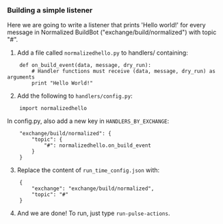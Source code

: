 ### Building a simple listener

Here we are going to write a listener that prints 'Hello world!' for every message in Normalized BuildBot ("exchange/build/normalized") with topic "#".

1) Add a file called `normalizedhello.py` to handlers/ containing:
```
    def on_build_event(data, message, dry_run):
        # Handler functions must receive (data, message, dry_run) as arguments
        print "Hello World!"
```
2) Add the following to `handlers/config.py`:
```
    import normalizedhello
```

In config.py, also add a new key in `HANDLERS_BY_EXCHANGE`:

```
    "exchange/build/normalized": {
        "topic": {
            "#": normalizedhello.on_build_event
        }
    }
```
3) Replace the content of `run_time_config.json` with:
```
    {
        "exchange": "exchange/build/normalized",
        "topic": "#"
    }
```
4) And we are done! To run, just type `run-pulse-actions`.
